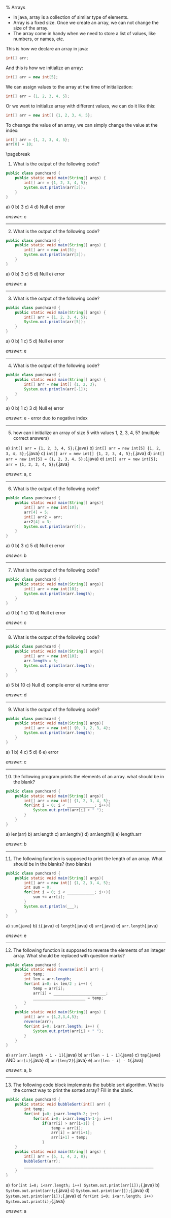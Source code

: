 % Arrays

* In java, array is a collection of similar type of elements.
* Array is a fixed size. Once we create an array, we can not change the size of the array.
* The array come in handy when we need to store a list of values, like numbers, or names, etc.

This is how we declare an array in java:

```java
int[] arr;
```

And this is how we initialize an array:

```java
int[] arr = new int[5];
```

We can assign values to the array at the time of initialization:

```java
int[] arr = {1, 2, 3, 4, 5};
```

Or we want to initialize array with different values, we can do it like this:

```java
int[] arr = new int[] {1, 2, 3, 4, 5};
```

To cheange the value of an array, we can simply change the value at the index:

```java
int[] arr = {1, 2, 3, 4, 5};
arr[0] = 10;
```

\pagebreak

1. What is the output of the following code?

```java
public class punchcard {
	public static void main(String[] args) {
		int[] arr = {1, 2, 3, 4, 5};
		System.out.println(arr[3]);
	}
}
```

a) 0
b) 3
c) 4
d) Null
e) error

_answer_: c

---

2. What is the output of the following code?

```java
public class punchcard {
	public static void main(String[] args) {
		int[] arr = new int[5];
		System.out.println(arr[3]);
	}
}
```

a) 0
b) 3
c) 5
d) Null
e) error

_answer_: a

---

3. What is the output of the following code?

```java
public class punchcard {
	public static void main(String[] args) {
		int[] arr = {1, 2, 3, 4, 5};
		System.out.println(arr[5]);
	}
}
```

a) 0
b) 1
c) 5
d) Null
e) error

_answer_: e

---

4. What is the output of the following code?

```java
public class punchcard {
	public static void main(String[] args) {
		int[] arr = new int[] {1, 2, 3};
		System.out.println(arr[-1]);
	}
}
```

a) 0
b) 1
c) 3
d) Null
e) error

_answer_: e - error duo to negative index

---

5. how can i initialize an array of size 5 with values 1, 2, 3, 4, 5? (multiple correct answers)

a) `int[] arr = {1, 2, 3, 4, 5};`{.java}
b) `int[] arr = new int[5] {1, 2, 3, 4, 5};`{.java}
c) `int[] arr = new int[] {1, 2, 3, 4, 5};`{.java}
d) `int[] arr = new int[5] = {1, 2, 3, 4, 5};`{.java}
e) `int[] arr = new int[5]; arr = {1, 2, 3, 4, 5};`{.java}

_answer_: a, c

---

6. What is the output of the following code?

```java
public class punchcard {
	public static void main(String[] args){
		int[] arr = new int[10];
		arr[4] = 5;
		int[] arr2 = arr;
		arr2[4] = 3;
		System.out.println(arr[4]);
	}
}
```

a) 0
b) 3
c) 5
d) Null
e) error

_answer_: b

---

7. What is the output of the following code?

```java
public class punchcard {
	public static void main(String[] args){
		int[] arr = new int[10];
		System.out.println(arr.length);
	}
}
```

a) 0
b) 1
c) 10
d) Null
e) error

_answer_: c

---

8. What is the output of the following code?

```java
public class punchcard {
	public static void main(String[] args){
		int[] arr = new int[10];
		arr.length = 5;
		System.out.println(arr.length);
	}
}
```

a) 5
b) 10
c) Null
d) compile error
e) runtime error

_answer_: d

---

9. What is the output of the following code?

```java
public class punchcard {
	public static void main(String[] args){
		int[] arr = new int[] {0, 1, 2, 3, 4};
		System.out.println(arr.length);
	}
}
```

a) 1
b) 4
c) 5
d) 6
e) error

_answer_: c

---


10. the following program prints the elements of an array. what should be in the blank?

```java
public class punchcard {
	public static void main(String[] args){
		int[] arr = new int[] {1, 2, 3, 4, 5};
		for(int i = 0; i < ____________; i++){
			System.out.print(arr[i] + " ");
		}
	}
}
```

a) len(arr)
b) arr.length
c) arr.length()
d) arr.length(i)
e) length.arr

_answer_: b

---

11. The following function is supposed to print the length of an array.
What should be in the blanks? (two blanks)

```java
public class punchcard {
	public static void main(String[] args){
		int[] arr = new int[] {1, 2, 3, 4, 5};
		int sum = 0;
		for(int i = 0; i < ____________; i++){
			sum += arr[i];
		}
		System.out.println(___);
	}
}
```

a) `sum`{.java}
b) `i`{.java}
c) `length`{.java}
d) `arr`{.java}
e) `arr.length`{.java}

_answer_: e

---

12. The following function is supposed to reverse the elements of an integer array. What should be replaced with question marks?

```java
public class punchcard {
	public static void reverse(int[] arr) {
		int temp;
		int len = arr.length;
		for(int i=0; i< len/2 ; i++) {
			temp = arr[i];
			arr[i] = _______________________;
			_______________________ = temp;
		}
	}
	public static void main(String[] args) {
		int[] arr = {1,2,3,4,5};
		reverse(arr);
		for(int i=0; i<arr.length; i++) {
			System.out.print(arr[i] + " ");
		}
	}
}
```

a) `arr[arr.length - i - 1]`{.java}
b) `arr[len - 1 - i]`{.java}
c) `tmp`{.java} AND `arr[i]`{.java}
d) `arr[len/2]`{.java}
e) `arr[len - i] - 1`{.java}

_answer_: a, b

---

13. The following code block implements the bubble sort algorithm. What is the correct way to print the sorted array?
Fill in the blank.

```java
public class punchcard {
	public static void bubbleSort(int[] arr) {
		int temp;
		for(int j=0; j<arr.length-2; j++)
			for(int i=0; i<arr.length-1-j; i++)
				if(arr[i] > arr[i+1]) {
					temp = arr[i];
					arr[i] = arr[i+1];
					arr[i+1] = temp;
				}
	}
	public static void main(String[] args) {
		int[] arr = {5, 1, 4, 2, 8};
		bubbleSort(arr);
		_________________________________________________________
	}
}
```

a) `for(int i=0; i<arr.length; i++) System.out.print(arr[i]);`{.java}
b) `System.out.print(arr);`{.java}
c) `System.out.print(arr[]);`{.java}
d) `System.out.print(arr[i]);`{.java}
e) `for(int i=0; i<arr.length; i++) System.out.print(i);`{.java}

_answer_: a
